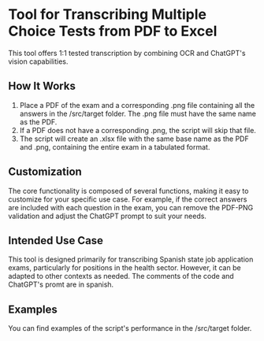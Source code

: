# Tool for Transcribing Multiple Choice Tests from PDF to Excel
This tool offers 1:1 tested transcription by combining OCR and ChatGPT's vision capabilities.

## How It Works
1. Place a PDF of the exam and a corresponding .png file containing all the answers in the /src/target folder. The .png file must have the same name as the PDF.
2. If a PDF does not have a corresponding .png, the script will skip that file.
3. The script will create an .xlsx file with the same base name as the PDF and .png, containing the entire exam in a tabulated format.

## Customization
The core functionality is composed of several functions, making it easy to customize for your specific use case. For example, if the correct answers are included with each question in the exam, you can remove the PDF-PNG validation and adjust the ChatGPT prompt to suit your needs.

## Intended Use Case
This tool is designed primarily for transcribing Spanish state job application exams, particularly for positions in the health sector. However, it can be adapted to other contexts as needed. The comments of the code and ChatGPT's promt are in spanish.

## Examples
You can find examples of the script's performance in the /src/target folder.